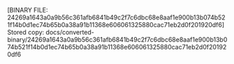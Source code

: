 [BINARY FILE: 24269a1643a0a9b56c361afb6841b49c2f7c6dbc68e8aaf1e900b13b074b521f14b0d1ec74b65b0a38a91b11368e606061325880cac71eb2d0f201920df6]
Stored copy: docs/converted-binary/24269a1643a0a9b56c361afb6841b49c2f7c6dbc68e8aaf1e900b13b074b521f14b0d1ec74b65b0a38a91b11368e606061325880cac71eb2d0f201920df6
